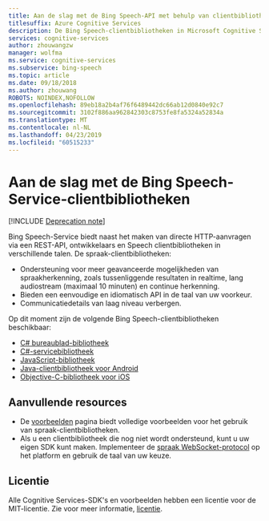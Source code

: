 ```yaml
---
title: Aan de slag met de Bing Speech-API met behulp van clientbibliotheken | Microsoft Docs
titlesuffix: Azure Cognitive Services
description: De Bing Speech-clientbibliotheken in Microsoft Cognitive Services gebruiken voor het ontwikkelen van toepassingen die Converteer gesproken audio naar tekst.
services: cognitive-services
author: zhouwangzw
manager: wolfma
ms.service: cognitive-services
ms.subservice: bing-speech
ms.topic: article
ms.date: 09/18/2018
ms.author: zhouwang
ROBOTS: NOINDEX,NOFOLLOW
ms.openlocfilehash: 89eb18a2b4af76f6489442dc66ab12d0840e92c7
ms.sourcegitcommit: 3102f886aa962842303c8753fe8fa5324a52834a
ms.translationtype: MT
ms.contentlocale: nl-NL
ms.lasthandoff: 04/23/2019
ms.locfileid: "60515233"
---
```

# <a name="get-started-with-bing-speech-service-client-libraries"></a>Aan de slag met de Bing Speech-Service-clientbibliotheken

[!INCLUDE [Deprecation note](../../../../includes/cognitive-services-bing-speech-api-deprecation-note.md)]

Bing Speech-Service biedt naast het maken van directe HTTP-aanvragen via een REST-API, ontwikkelaars en Speech clientbibliotheken in verschillende talen. De spraak-clientbibliotheken:

- Ondersteuning voor meer geavanceerde mogelijkheden van spraakherkenning, zoals tussenliggende resultaten in realtime, lang audiostream (maximaal 10 minuten) en continue herkenning.
- Bieden een eenvoudige en idiomatisch API in de taal van uw voorkeur.
- Communicatiedetails van laag niveau verbergen.

Op dit moment zijn de volgende Bing Speech-clientbibliotheken beschikbaar:

- [C# bureaublad-bibliotheek](GetStartedCSharpDesktop.md)
- [C#-servicebibliotheek](GetStartedCSharpServiceLibrary.md)
- [JavaScript-bibliotheek](GetStartedJSWebsockets.md)
- [Java-clientbibliotheek voor Android](GetStartedJavaAndroid.md)
- [Objective-C-bibliotheek voor iOS](Get-Started-ObjectiveC-iOS.md)

## <a name="additional-resources"></a>Aanvullende resources

- De [voorbeelden](../samples.md) pagina biedt volledige voorbeelden voor het gebruik van spraak-clientbibliotheken.
- Als u een clientbibliotheek die nog niet wordt ondersteund, kunt u uw eigen SDK kunt maken. Implementeer de [spraak WebSocket-protocol](../API-Reference-REST/websocketprotocol.md) op het platform en gebruik de taal van uw keuze.

## <a name="license"></a>Licentie

Alle Cognitive Services-SDK's en voorbeelden hebben een licentie voor de MIT-licentie. Zie voor meer informatie, [licentie](https://github.com/Microsoft/Cognitive-Speech-STT-JavaScript/blob/master/LICENSE.md).
